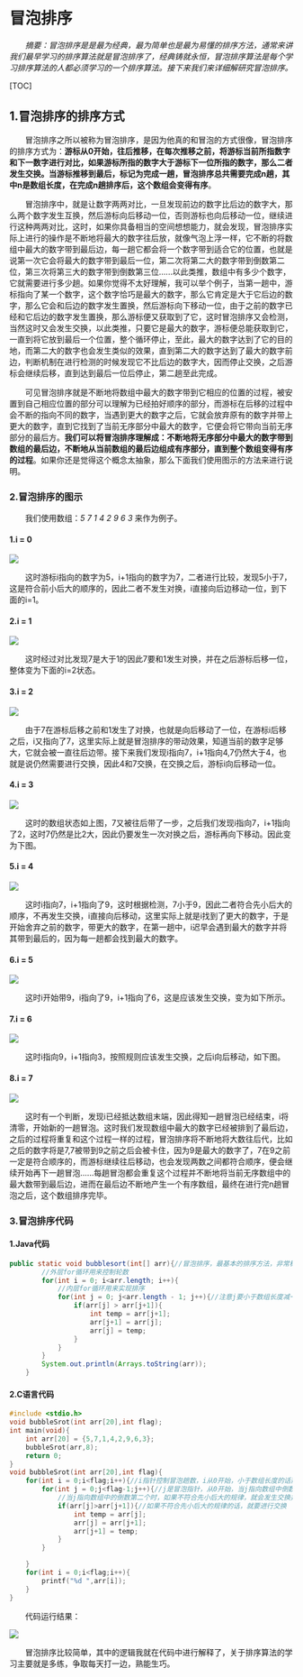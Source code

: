 # 冒泡排序

&emsp;&emsp;*摘要：冒泡排序是是最为经典，最为简单也是最为易懂的排序方法，通常来讲我们最早学习的排序算法就是冒泡排序了，经典铸就永恒，冒泡排序算法是每个学习排序算法的人都必须学习的一个排序算法。接下来我们来详细解研究冒泡排序。*

[TOC]


## 1.冒泡排序的排序方式

&emsp;&emsp;冒泡排序之所以被称为冒泡排序，是因为他真的和冒泡的方式很像，冒泡排序的排序方式为：**游标从0开始，往后推移，在每次推移之前，将游标当前所指数字和下一数字进行对比，如果游标所指的数字大于游标下一位所指的数字，那么二者发生交换。当游标推移到最后，标记为完成一趟，冒泡排序总共需要完成n趟，其中n是数组长度，在完成n趟排序后，这个数组会变得有序**。

&emsp;&emsp;冒泡排序中，就是让数字两两对比，一旦发现前边的数字比后边的数字大，那么两个数字发生互换，然后游标向后移动一位，否则游标也向后移动一位，继续进行这种两两对比，这时，如果你具备相当的空间想想能力，就会发现，冒泡排序实际上进行的操作是不断地将最大的数字往后放，就像气泡上浮一样，它不断的将数组中最大的数字带到最后边，每一趟它都会将一个数字带到适合它的位置，也就是说第一次它会将最大的数字带到最后一位，第二次将第二大的数字带到倒数第二位，第三次将第三大的数字带到倒数第三位......以此类推，数组中有多少个数字，它就需要进行多少趟。如果你觉得不太好理解，我可以举个例子，当第一趟中，游标指向了某一个数字，这个数字恰巧是最大的数字，那么它肯定是大于它后边的数字，那么它会和后边的数字发生置换，然后游标向下移动一位，由于之前的数字已经和它后边的数字发生置换，那么游标便又获取到了它，这时冒泡排序又会检测，当然这时又会发生交换，以此类推，只要它是最大的数字，游标便总能获取到它，一直到将它放到最后一个位置，整个循环停止，至此，最大的数字达到了它的目的地，而第二大的数字也会发生类似的效果，直到第二大的数字达到了最大的数字前边，判断机制在进行检测的时候发现它不比后边的数字大，因而停止交换，之后游标会继续后移，直到达到最后一位后停止，第二趟至此完成。

&emsp;&emsp;可见冒泡排序就是不断地将数组中最大的数字带到它相应的位置的过程，被安置到自己相应位置的部分可以理解为已经拍好顺序的部分，而游标在后移的过程中会不断的指向不同的数字，当遇到更大的数字之后，它就会放弃原有的数字并带上更大的数字，直到它找到了当前无序部分中最大的数字，它便会将它带向当前无序部分的最后方。**我们可以将冒泡排序理解成：不断地将无序部分中最大的数字带到数组的最后边，不断地从当前数组的最后边组成有序部分，直到整个数组变得有序的过程**。如果你还是觉得这个概念太抽象，那么下面我们使用图示的方法来进行说明。

### 2.冒泡排序的图示

&emsp;&emsp;我们使用数组：*5 7 1 4 2 9 6 3*  来作为例子。

#### 1.i = 0

![](https://picgo-img-1303825935.cos.ap-beijing.myqcloud.com/lrbPic/88d1a7a4029e04659986a5b3c8d8913f.png)

&emsp;&emsp;这时游标i指向的数字为5，i+1指向的数字为7，二者进行比较，发现5小于7，这是符合前小后大的顺序的，因此二者不发生对换，i直接向后边移动一位，到下面的i=1。

#### 2.i = 1

![](https://picgo-img-1303825935.cos.ap-beijing.myqcloud.com/lrbPic/91165c239d04b567ee5ac4399d763a43.png)

&emsp;&emsp;这时经过对比发现7是大于1的因此7要和1发生对换，并在之后游标后移一位，整体变为下面的i=2状态。

#### 3.i = 2

![](https://picgo-img-1303825935.cos.ap-beijing.myqcloud.com/lrbPic/02553db0a127f19e691ba814a087a249.png)

&emsp;&emsp;由于7在游标后移之前和1发生了对换，也就是向后移动了一位，在游标i后移之后，i又指向了7，这里实际上就是冒泡排序的带动效果，知道当前的数字足够大，它就会被一直往后边带。接下来我们发现i指向7，i+1指向4,7仍然大于4，也就是说仍然需要进行交换，因此4和7交换，在交换之后，游标i向后移动一位。

#### 4.i = 3

![](https://picgo-img-1303825935.cos.ap-beijing.myqcloud.com/lrbPic/eb40645423cc693487cddf92ac19e51e.png)

&emsp;&emsp;这时的数组状态如上图，7又被往后带了一步，之后我们发现i指向7，i+1指向了2，这时7仍然是比2大，因此仍要发生一次对换之后，游标再向下移动。因此变为下图。

#### 5.i = 4

![](https://picgo-img-1303825935.cos.ap-beijing.myqcloud.com/lrbPic/eaa91563842e675470c70395a74d6a9b.png)

&emsp;&emsp;这时i指向7，i+1指向了9，这时根据检测，7小于9，因此二者符合先小后大的顺序，不再发生交换，i直接向后移动，这里实际上就是i找到了更大的数字，于是开始舍弃之前的数字，带更大的数字，在第一趟中，i迟早会遇到最大的数字并将其带到最后的，因为每一趟都会找到最大的数字。

#### 6.i = 5

![](https://picgo-img-1303825935.cos.ap-beijing.myqcloud.com/lrbPic/f72d5428743a4fc864078b1a6308e830.png)

&emsp;&emsp;这时i开始带9，i指向了9，i+1指向了6，这是应该发生交换，变为如下所示。

#### 7.i = 6

![](https://picgo-img-1303825935.cos.ap-beijing.myqcloud.com/lrbPic/40b29f210d11f624d28b23d2ff7faba0.png)

&emsp;&emsp;这时i指向9，i+1指向3，按照规则应该发生交换，之后i向后移动，如下图。

#### 8.i = 7

![](https://picgo-img-1303825935.cos.ap-beijing.myqcloud.com/lrbPic/a39ce81e9e42439d386c085bb45be904.png)

&emsp;&emsp;这时有一个判断，发现i已经抵达数组末端，因此得知一趟冒泡已经结束，i将清零，开始新的一趟冒泡。这时我们发现数组中最大的数字已经被排到了最后边，之后的过程将重复和这个过程一样的过程，冒泡排序将不断地将大数往后代，比如之后的数字将是7,7被带到9之前之后会被卡住，因为9是最大的数字了，7在9之前一定是符合顺序的，而游标继续往后移动，也会发现两数之间都符合顺序，便会继续开始再下一趟冒泡......每趟冒泡都会重复这个过程并不断地将当前无序数组中的最大数带到最后边，进而在最后边不断地产生一个有序数组，最终在进行完n趟冒泡之后，这个数组排序完毕。

### 3.冒泡排序代码

#### 1.Java代码

```java
public static void bubblesort(int[] arr){//冒泡排序，最基本的排序方法，非常稳定，但缺点是非常耗时
        //外层for循环用来控制轮数
        for(int i = 0; i<arr.length; i++){
            //内层for循环用来实现排序
            for(int j = 0; j<arr.length - 1; j++){//注意j要小于数组长度减一，因为在这个循环中，存在一个j+1要指向j的下一位
                if(arr[j] > arr[j+1]){
                    int temp = arr[j+1];
                    arr[j+1] = arr[j];
                    arr[j] = temp;
                }
            }
        }
        System.out.println(Arrays.toString(arr));
    }
```

#### 2.C语言代码

```c
#include <stdio.h>
void bubbleSrot(int arr[20],int flag);
int main(void){
    int arr[20] = {5,7,1,4,2,9,6,3};
    bubbleSrot(arr,8);
    return 0;
}
void bubbleSrot(int arr[20],int flag){
    for(int i = 0;i<flag;i++){//i指针控制冒泡趟数，i从0开始，小于数组长度的话那就是循环数组长度次数
        for(int j = 0;j<flag-1;j++){//j是冒泡指针，从0开始，当j指向数组中倒数第二个时停止，这是因为j+1要指向下一个，如果j要指向最后一个才停止的话，j+1就会越界，j指向当前数组中倒数第二个的时候停止，就可以完成算法了。
            //当j指向数组中的倒数第二个时，如果不符合先小后大的规律，就会发生交换并将最大的数放置到最后一位，否则的话说明最大的数已经到达最后一位，无论如何，都可以完成数组最后一位的正确操作，因此不管是为了防止越界，还是从代码逻辑完成程度上来讲，j的最大上限都是数组长度-1
            if(arr[j]>arr[j+1]){//如果不符合先小后大的规律的话，就要进行交换
                int temp = arr[j];
                arr[j] = arr[j+1];
                arr[j+1] = temp;
            }
        }

    }
    for(int i = 0;i<flag;i++){
        printf("%d ",arr[i]);
    }
}
```

&emsp;&emsp;代码运行结果：

![](https://picgo-img-1303825935.cos.ap-beijing.myqcloud.com/lrbPic/991a7b63dfd07f88b0ea8d2015dc0927.png)

&emsp;&emsp;冒泡排序比较简单，其中的逻辑我就在代码中进行解释了，关于排序算法的学习主要就是多练，争取每天打一边，熟能生巧。